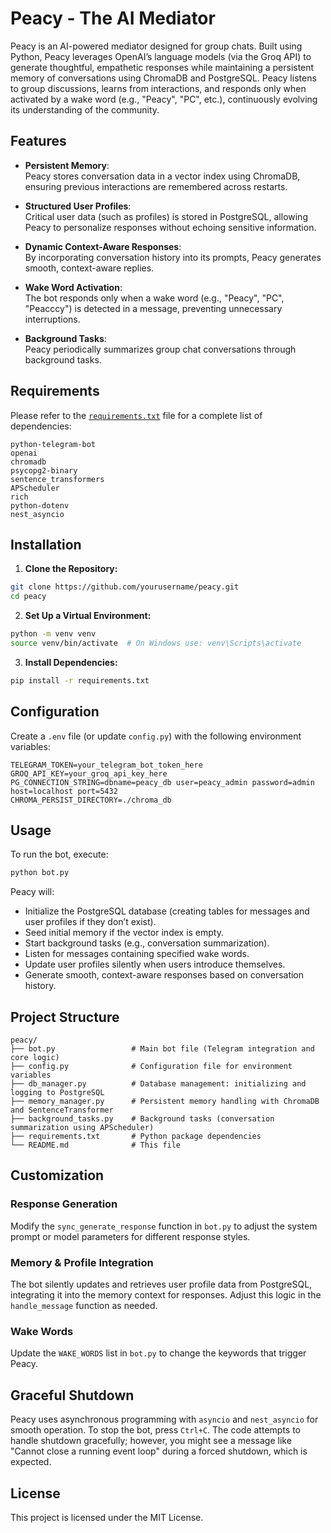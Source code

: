 # Peacy - The AI Mediator

Peacy is an AI-powered mediator designed for group chats. Built using Python, Peacy leverages OpenAI’s language models (via the Groq API) to generate thoughtful, empathetic responses while maintaining a persistent memory of conversations using ChromaDB and PostgreSQL. Peacy listens to group discussions, learns from interactions, and responds only when activated by a wake word (e.g., "Peacy", "PC", etc.), continuously evolving its understanding of the community.

## Features

- **Persistent Memory**:  
  Peacy stores conversation data in a vector index using ChromaDB, ensuring previous interactions are remembered across restarts.

- **Structured User Profiles**:  
  Critical user data (such as profiles) is stored in PostgreSQL, allowing Peacy to personalize responses without echoing sensitive information.

- **Dynamic Context-Aware Responses**:  
  By incorporating conversation history into its prompts, Peacy generates smooth, context-aware replies.

- **Wake Word Activation**:  
  The bot responds only when a wake word (e.g., "Peacy", "PC", "Peacccy") is detected in a message, preventing unnecessary interruptions.

- **Background Tasks**:  
  Peacy periodically summarizes group chat conversations through background tasks.

## Requirements

Please refer to the [`requirements.txt`](requirements.txt) file for a complete list of dependencies:

```
python-telegram-bot
openai
chromadb
psycopg2-binary
sentence_transformers
APScheduler
rich
python-dotenv
nest_asyncio
```

## Installation

1. **Clone the Repository:**

```bash
git clone https://github.com/yourusername/peacy.git
cd peacy
```

2. **Set Up a Virtual Environment:**

```bash
python -m venv venv
source venv/bin/activate  # On Windows use: venv\Scripts\activate
```

3. **Install Dependencies:**

```bash
pip install -r requirements.txt
```

## Configuration

Create a `.env` file (or update `config.py`) with the following environment variables:

```
TELEGRAM_TOKEN=your_telegram_bot_token_here
GROQ_API_KEY=your_groq_api_key_here
PG_CONNECTION_STRING=dbname=peacy_db user=peacy_admin password=admin host=localhost port=5432
CHROMA_PERSIST_DIRECTORY=./chroma_db
```

## Usage

To run the bot, execute:

```bash
python bot.py
```

Peacy will:

- Initialize the PostgreSQL database (creating tables for messages and user profiles if they don’t exist).
- Seed initial memory if the vector index is empty.
- Start background tasks (e.g., conversation summarization).
- Listen for messages containing specified wake words.
- Update user profiles silently when users introduce themselves.
- Generate smooth, context-aware responses based on conversation history.

## Project Structure

```
peacy/
├── bot.py                 # Main bot file (Telegram integration and core logic)
├── config.py              # Configuration file for environment variables
├── db_manager.py          # Database management: initializing and logging to PostgreSQL
├── memory_manager.py      # Persistent memory handling with ChromaDB and SentenceTransformer
├── background_tasks.py    # Background tasks (conversation summarization using APScheduler)
├── requirements.txt       # Python package dependencies
└── README.md              # This file
```

## Customization

### Response Generation

Modify the `sync_generate_response` function in `bot.py` to adjust the system prompt or model parameters for different response styles.

### Memory & Profile Integration

The bot silently updates and retrieves user profile data from PostgreSQL, integrating it into the memory context for responses. Adjust this logic in the `handle_message` function as needed.

### Wake Words

Update the `WAKE_WORDS` list in `bot.py` to change the keywords that trigger Peacy.

## Graceful Shutdown

Peacy uses asynchronous programming with `asyncio` and `nest_asyncio` for smooth operation. To stop the bot, press `Ctrl+C`. The code attempts to handle shutdown gracefully; however, you might see a message like "Cannot close a running event loop" during a forced shutdown, which is expected.

## License

This project is licensed under the MIT License.

